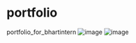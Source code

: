 # portfolio
portfolio_for_bhartintern
![image](https://github.com/Ayush777Pal/portfolio/assets/160828413/4ca1ba9b-7967-4c22-9869-3a7c8537f943)
![image](https://github.com/Ayush777Pal/portfolio/assets/160828413/93ec8154-2a3b-4f06-b280-cb08b20123b5)

